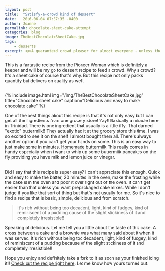 ```yaml
---
layout: post
title:  "Satisfy-a-crowd kind of dessert"
date:   2016-06-04 07:37:35 -0400
author: Joanne
permalink: chocolate-sheet-cake-attempt
categories: blog
image: TheBestChocolateSheetCake.jpg
tags:
    - desserts
excerpt: <p>A guaranteed crowd pleaser for almost everyone - unless they are gluten and nut intolerant or those rare ones who hate chocolate!?!?!?</p>
---
```



This is a fantastic recipe from the Pioneer Woman which is definitely a keeper and will be my go to dessert recipe to feed a crowd.  Why a crowd? It's a sheet cake of course that's why. But this recipe not only packs quantity but delivers on quality as well.
<br><br>

{% include image.html
            img="/img/TheBestChocolateSheetCake.jpg"
            title="Chocolate sheet cake"
            caption="Delicious and easy to make chocolate cake" %}

One of the best things about this recipe is that it's not only easy but I can get all the ingredients from one grocery store! Yay!! Basically a miracle here in Trinidad. There is one ingredient that usually is a little iffy. That darned "exotic" buttermilk!! They actually had it at the grocery store this time. I was so excited to see it on the shelf I almost bought them all. There's always another option if you can't get your hands on some. This is an easy way to just make some in minutes. [Homemade buttermilk](http://www.foodnetwork.com/recipes/emeril-lagasse/homemade-buttermilk-recipe.html) This really comes in handy especially when I want to whip up some buttermilk pancakes on the fly providing you have milk and lemon juice or vinegar.
<br><br>

Did I say that this recipe is super easy? I can't appreciate this enough. Quick and easy to make the batter, 20 minutes in the oven, make the frosting while the cake is in the oven and poor it over right out of the oven. It can't get easier than that unless you want prepackaged cake mixes. While I don't judge if you like that sort of thing but that's not usually for me. So it's nice to find a recipe that is basic, simple, delicious and from scratch.  


> It's rich without being too decadent, light, kind of fudgey, kind of reminiscent of a pudding cause of the slight stickiness of it and completely irresistible!!


Speaking of delicious. Let me tell you a little about the taste of this cake. A cross between a cake and a brownie was what many said about it when it was served. It's rich without being too decadent, light, kind of fudgey, kind of reminiscent of a pudding because of the slight stickiness of it and completely irresistible!!  

Hope you enjoy and definitely take a fork to it as soon as your finished icing it!! [Check out the recipe right here](http://oliveandmango.com/chocolate-sheet-cake). Let me know how yours turned out.
